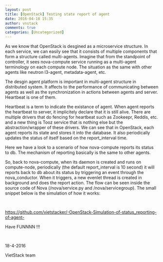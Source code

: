 ```yaml
---
layout: post
title: [OpenStack] Testing state report of agent
date: 2016-04-18 15:35
author: vnstack
comments: true
categories: [Uncategorized]
---
```

As we know that OpenStack is desgined as a microservice structure. In each service, we can easily see that it consists of multiple components that form a structure called multi-agents. Imagine that from the standpoint of controller, it sees nova-compute service running as a multi-agent terminology on each compute node. The situation as the same with other agents like neutron l3-agent, metadata-agent, etc.

The desgin agent platform is important in multi-agent structure in distributed system. It affects to the performance of communicating between agents as well as the synchronization in actions between agents and server. Heartbeat is one of them.

Heartbeat is a term to indicate the existance of agent. When agent reports the heartbeat to server, it implicitely declare that it is still alive. There are multiple drivers that do fencing for heartbeat such as Zookeepr, Reddis, etc. and a new thing is Tooz service that is nothing else but the abstraction/wrapper of these drivers. We can see that in OpenStack, each agent reports its state and stores it into the database. It also periodically updates the status of itself based on the report_interval time.

Here we have a look to a scenario of how nova-compute reports its status to db. The mechanism of reporting basically is the same to other agents.

So, back to nova-compute, when its daemon is created and runs on compute-node, periodically (the default report_interval is 10 second) it will reports back to db about its status by triggering an event through the nova_conductor. When it triggers, a new evenlet thread is created in background and does the report action. The flow can be seen inside the source code of Nova (/nova/service.py and /nova/servicegroup). The small snippet below is the simulation of how it works:

&nbsp;

<p align="left"></p>

https://github.com/vietstacker/-OpenStack-Simulation-of-status_reporting-of-agent-

Have FUNNNN !!!

&nbsp;

18-4-2016

VietStack team
